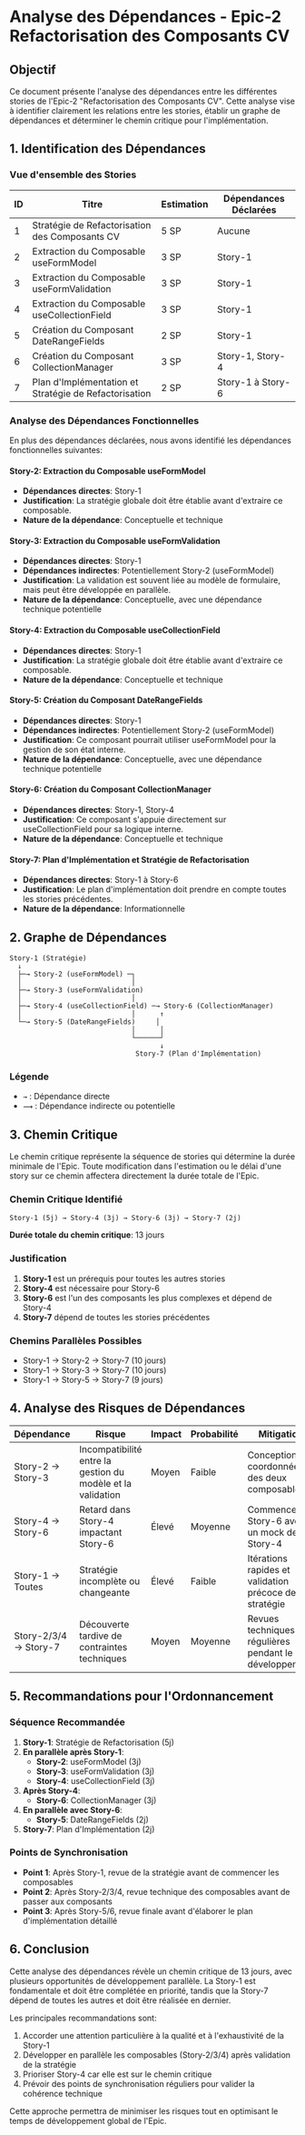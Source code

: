 # Analyse des Dépendances - Epic-2 Refactorisation des Composants CV

## Objectif

Ce document présente l'analyse des dépendances entre les différentes stories de l'Epic-2 "Refactorisation des Composants CV". Cette analyse vise à identifier clairement les relations entre les stories, établir un graphe de dépendances et déterminer le chemin critique pour l'implémentation.

## 1. Identification des Dépendances

### Vue d'ensemble des Stories

| ID  | Titre                                                 | Estimation | Dépendances Déclarées |
| --- | ----------------------------------------------------- | ---------- | --------------------- |
| 1   | Stratégie de Refactorisation des Composants CV        | 5 SP       | Aucune                |
| 2   | Extraction du Composable useFormModel                 | 3 SP       | Story-1               |
| 3   | Extraction du Composable useFormValidation            | 3 SP       | Story-1               |
| 4   | Extraction du Composable useCollectionField           | 3 SP       | Story-1               |
| 5   | Création du Composant DateRangeFields                 | 2 SP       | Story-1               |
| 6   | Création du Composant CollectionManager               | 3 SP       | Story-1, Story-4      |
| 7   | Plan d'Implémentation et Stratégie de Refactorisation | 2 SP       | Story-1 à Story-6     |

### Analyse des Dépendances Fonctionnelles

En plus des dépendances déclarées, nous avons identifié les dépendances fonctionnelles suivantes:

#### Story-2: Extraction du Composable useFormModel

- **Dépendances directes**: Story-1
- **Justification**: La stratégie globale doit être établie avant d'extraire ce composable.
- **Nature de la dépendance**: Conceptuelle et technique

#### Story-3: Extraction du Composable useFormValidation

- **Dépendances directes**: Story-1
- **Dépendances indirectes**: Potentiellement Story-2 (useFormModel)
- **Justification**: La validation est souvent liée au modèle de formulaire, mais peut être développée en parallèle.
- **Nature de la dépendance**: Conceptuelle, avec une dépendance technique potentielle

#### Story-4: Extraction du Composable useCollectionField

- **Dépendances directes**: Story-1
- **Justification**: La stratégie globale doit être établie avant d'extraire ce composable.
- **Nature de la dépendance**: Conceptuelle et technique

#### Story-5: Création du Composant DateRangeFields

- **Dépendances directes**: Story-1
- **Dépendances indirectes**: Potentiellement Story-2 (useFormModel)
- **Justification**: Ce composant pourrait utiliser useFormModel pour la gestion de son état interne.
- **Nature de la dépendance**: Conceptuelle, avec une dépendance technique potentielle

#### Story-6: Création du Composant CollectionManager

- **Dépendances directes**: Story-1, Story-4
- **Justification**: Ce composant s'appuie directement sur useCollectionField pour sa logique interne.
- **Nature de la dépendance**: Conceptuelle et technique

#### Story-7: Plan d'Implémentation et Stratégie de Refactorisation

- **Dépendances directes**: Story-1 à Story-6
- **Justification**: Le plan d'implémentation doit prendre en compte toutes les stories précédentes.
- **Nature de la dépendance**: Informationnelle

## 2. Graphe de Dépendances

```
Story-1 (Stratégie)
  ↓
  ├─→ Story-2 (useFormModel) ─┐
  │                           │
  ├─→ Story-3 (useFormValidation)
  │                           │
  ├─→ Story-4 (useCollectionField) ─→ Story-6 (CollectionManager)
  │                           │      ↑
  └─→ Story-5 (DateRangeFields)     │
                              │      │
                              └──────┘
                                     ↓
                               Story-7 (Plan d'Implémentation)
```

### Légende

- `→` : Dépendance directe
- `⟿` : Dépendance indirecte ou potentielle

## 3. Chemin Critique

Le chemin critique représente la séquence de stories qui détermine la durée minimale de l'Epic. Toute modification dans l'estimation ou le délai d'une story sur ce chemin affectera directement la durée totale de l'Epic.

### Chemin Critique Identifié

```
Story-1 (5j) → Story-4 (3j) → Story-6 (3j) → Story-7 (2j)
```

**Durée totale du chemin critique**: 13 jours

### Justification

1. **Story-1** est un prérequis pour toutes les autres stories
2. **Story-4** est nécessaire pour Story-6
3. **Story-6** est l'un des composants les plus complexes et dépend de Story-4
4. **Story-7** dépend de toutes les stories précédentes

### Chemins Parallèles Possibles

- Story-1 → Story-2 → Story-7 (10 jours)
- Story-1 → Story-3 → Story-7 (10 jours)
- Story-1 → Story-5 → Story-7 (9 jours)

## 4. Analyse des Risques de Dépendances

| Dépendance            | Risque                                                      | Impact | Probabilité | Mitigation                                               |
| --------------------- | ----------------------------------------------------------- | ------ | ----------- | -------------------------------------------------------- |
| Story-2 → Story-3     | Incompatibilité entre la gestion du modèle et la validation | Moyen  | Faible      | Conception coordonnée des deux composables               |
| Story-4 → Story-6     | Retard dans Story-4 impactant Story-6                       | Élevé  | Moyenne     | Commencer Story-6 avec un mock de Story-4                |
| Story-1 → Toutes      | Stratégie incomplète ou changeante                          | Élevé  | Faible      | Itérations rapides et validation précoce de la stratégie |
| Story-2/3/4 → Story-7 | Découverte tardive de contraintes techniques                | Moyen  | Moyenne     | Revues techniques régulières pendant le développement    |

## 5. Recommandations pour l'Ordonnancement

### Séquence Recommandée

1. **Story-1**: Stratégie de Refactorisation (5j)
2. **En parallèle après Story-1**:
   - **Story-2**: useFormModel (3j)
   - **Story-3**: useFormValidation (3j)
   - **Story-4**: useCollectionField (3j)
3. **Après Story-4**:
   - **Story-6**: CollectionManager (3j)
4. **En parallèle avec Story-6**:
   - **Story-5**: DateRangeFields (2j)
5. **Story-7**: Plan d'Implémentation (2j)

### Points de Synchronisation

- **Point 1**: Après Story-1, revue de la stratégie avant de commencer les composables
- **Point 2**: Après Story-2/3/4, revue technique des composables avant de passer aux composants
- **Point 3**: Après Story-5/6, revue finale avant d'élaborer le plan d'implémentation détaillé

## 6. Conclusion

Cette analyse des dépendances révèle un chemin critique de 13 jours, avec plusieurs opportunités de développement parallèle. La Story-1 est fondamentale et doit être complétée en priorité, tandis que la Story-7 dépend de toutes les autres et doit être réalisée en dernier.

Les principales recommandations sont:

1. Accorder une attention particulière à la qualité et à l'exhaustivité de la Story-1
2. Développer en parallèle les composables (Story-2/3/4) après validation de la stratégie
3. Prioriser Story-4 car elle est sur le chemin critique
4. Prévoir des points de synchronisation réguliers pour valider la cohérence technique

Cette approche permettra de minimiser les risques tout en optimisant le temps de développement global de l'Epic.
